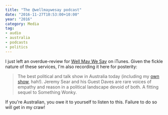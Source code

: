 ```yaml
---
title: "The @wellmaywesay podcast"
date: "2016-11-27T10:53:00+10:00"
year: "2016"
category: Media
tag:
- audio
- australia
- podcasts
- politics
---
```

I just left an overdue-review for [Well May We Say] on iTunes. Given the fickle nature of these services, I'm also recording it here for posterity:

> The best political and talk show in Australia today (including my [own show], hah!). Jeremy Sear and his Guest Daves are rare voices of empathy and reason in a political landscape devoid of both. A fitting sequel to Something Wonky.

If you're Australian, you owe it to yourself to listen to this. Failure to do so will get in my craw!

[Well May We Say]: http://www.wellmaywesay.com/
[own show]: https://rubenerd.com/show/

